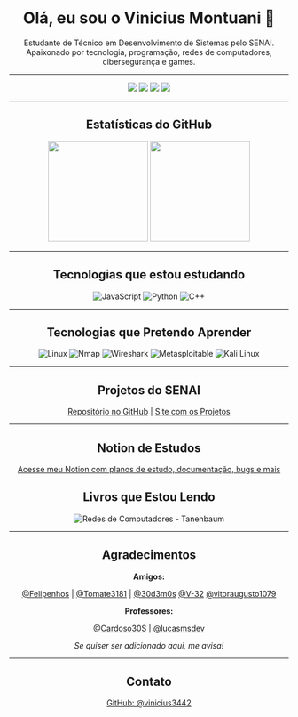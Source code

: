 <h1 align="center">Olá, eu sou o Vinicius  Montuani 👋</h1>

<p align="center">
  Estudante de Técnico em Desenvolvimento de Sistemas pelo SENAI.<br>
  Apaixonado por tecnologia, programação, redes de computadores, cibersegurança e games.
</p>

---

<p align="center">
  <img src="https://img.shields.io/badge/HTML5-E34F26?style=for-the-badge&logo=html5&logoColor=white" />
  <img src="https://img.shields.io/badge/CSS3-1572B6?style=for-the-badge&logo=css3&logoColor=white" />
  <img src="https://img.shields.io/badge/Git-E44C30?style=for-the-badge&logo=git&logoColor=white" />
  <img src="https://img.shields.io/badge/Windows-0078D6?style=for-the-badge&logo=windows&logoColor=white" />
</p>


---

<h2 align="center">Estatísticas do GitHub</h2>

<p align="center">
  <img height="180em" src="https://github-readme-stats.vercel.app/api?username=vinicius3442&show_icons=true&theme=radical" />
  <img height="180em" src="https://github-readme-stats.vercel.app/api/top-langs/?username=vinicius3442&layout=compact&theme=radical" />
</p>

---

<h2 align="center">Tecnologias que estou estudando</h2>

<p align="center">
  <img src="https://img.shields.io/badge/JavaScript-F7DF1E?style=for-the-badge&logo=javascript&logoColor=black" alt="JavaScript" />
  <img src="https://img.shields.io/badge/Python-3776AB?style=for-the-badge&logo=python&logoColor=white" alt="Python" />
  <img src="https://img.shields.io/badge/C++-00599C?style=for-the-badge&logo=cplusplus&logoColor=white" alt="C++" />
</p>


---

<h2 align="center">Tecnologias que Pretendo Aprender</h2>

<p align="center">
  <img src="https://img.shields.io/badge/Linux-FCC624?style=for-the-badge&logo=linux&logoColor=black" alt="Linux" />
  <img src="https://img.shields.io/badge/Nmap-4A90E2?style=for-the-badge&logo=gnometerminal&logoColor=white" alt="Nmap" />
  <img src="https://img.shields.io/badge/Wireshark-1679A7?style=for-the-badge&logo=wireshark&logoColor=white" alt="Wireshark" />
  <img src="https://img.shields.io/badge/Metasploitable-FF0000?style=for-the-badge&logo=metasploit&logoColor=white" alt="Metasploitable" />
  <img src="https://img.shields.io/badge/Kali%20Linux-557C94?style=for-the-badge&logo=kalilinux&logoColor=white" alt="Kali Linux" />
</p>

---

<h2 align="center">Projetos do SENAI</h2>

<p align="center">
  <a href="https://github.com/Vinicius3442/Projetos-SENAI">Repositório no GitHub</a> |
  <a href="https://vinicius3442.github.io/Projetos-SENAI/">Site com os Projetos</a>
</p>

---

<h2 align="center">Notion de Estudos</h2>

<p align="center">
  <a href="https://www.notion.so/Plano-de-estudos-1ce9053fa9bb806da427d118a429801c?pvs=4">Acesse meu Notion com planos de estudo, documentação, bugs e mais</a>
</p>

<h2 align="center">Livros que Estou Lendo</h2>

<p align="center">
  <img src="https://img.shields.io/badge/Redes%20de%20Computadores%20-%20Tanenbaum-007ACC?style=for-the-badge&logo=bookstack&logoColor=white" alt="Redes de Computadores - Tanenbaum" />
</p>


---

<h2 align="center">Agradecimentos</h2>

<p align="center"><strong>Amigos:</strong></p>

<p align="center">
  <a href="https://github.com/Felipenhoslol">@Felipenhos</a> |
  <a href="https://github.com/Tomate3181">@Tomate3181</a> |
  <a href="https://github.com/30d3m0s">@30d3m0s</a>
  <a href="https://github.com/V-32">@V-32</a>
  <a href="https://github.com/vitoraugusto1079">@vitoraugusto1079</a>
</p>

<p align="center"><strong>Professores:</strong></p>

<p align="center">
  <a href="https://github.com/Cardoso30S">@Cardoso30S</a> |
  <a href="https://github.com/lucasmsdev">@lucasmsdev</a>
</p>

<p align="center"><em>Se quiser ser adicionado aqui, me avisa!</em></p>

---

<h2 align="center">Contato</h2>

<p align="center">
  <a href="https://github.com/vinicius3442">GitHub: @vinicius3442</a>
</p>
